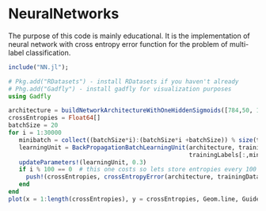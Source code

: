 # NeuralNetworks

The purpose of this code is mainly educational. It is the implementation of neural network with cross entropy error function for the problem of multi-label classification.


```julia
include("NN.jl");

# Pkg.add("RDatasets") - install RDatasets if you haven't already
# Phg.add("Gadfly") - install gadfly for visualization purposes
using Gadfly

architecture = buildNetworkArchitectureWithOneHiddenSigmoids([784,50, 10]) # 50 neurons in a hidden layer now
crossEntropies = Float64[]
batchSize = 20
for i = 1:30000
   minibatch = collect((batchSize*i):(batchSize*i +batchSize)) % size(trainingLabels,2) + 1 # take next 20 elements
   learningUnit = BackPropagationBatchLearningUnit(architecture, trainingData[:,minibatch ],
                                                   trainingLabels[:,minibatch]);   
   updateParameters!(learningUnit, 0.3)  
   if i % 100 == 0  # this one costs so lets store entropies every 100 iterations
     push!(crossEntropies, crossEntropyError(architecture, trainingData, trainingLabels))   
   end                 
end   
plot(x = 1:length(crossEntropies), y = crossEntropies, Geom.line, Guide.xlabel("iterations"), Guide.ylabel("error"))
```
